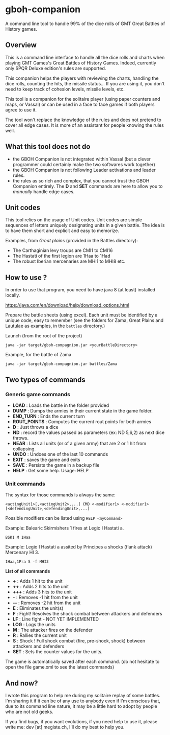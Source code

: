 # gboh-companion
A command line tool to handle 99% of the dice rolls of GMT Great Battles of History games.

## Overview
This is a command line interface to handle all the dice rolls and charts when playing GMT Games's Great Battles of History Games.
Indeed, currently only SPQR Deluxe edition's rules are supported.

This companion helps the players with reviewing the charts, handling the dice rolls, counting the hits, the missile status... If you are using it, you don't need to keep track of cohesion levels, missile levels, etc.

This tool is a companion for the solitaire player (using paper counters and maps, or Vassal) or can be used in a face to face games if both players agree to use it.

The tool won't replace the knowledge of the rules and does not pretend to cover all edge cases. It is more of an assistant for people knowing the rules well.

## What this tool does not do

* the GBOH Companion is not integrated within Vassal (but a clever programmer could certainly make the two softwares work together)
* the GBOH Companion is not following Leader activations and leader rules.
* the rules as so rich and complex, that you cannot trust the GBOH Companion entirely. The **D** and **SET** commands are here to allow you to *manually* handle edge cases.

## Unit codes
This tool relies on the usage of Unit codes. Unit codes are simple sequences of letters uniquely designating units in a given battle. The idea is to have them short and explicit and easy to memorize.

Examples, from *Great plains* (provided in the Battles directory):
* The Carthaginian levy troups are CMI1 to CMI16
* The Hastati of the first legion are 1Haa to 1Had
* The robust Iberian mercenaries are MHI1 to MHI8
etc.


## How to use ? 
In order to use that program, you need to have java 8 (at least) installed locally.

https://java.com/en/download/help/download_options.html

Prepare the battle sheets (using excel). Each unit must be identified by a unique code, easy to remember
(see the folders for Zama, Great Plains and Lautulae as examples, in the ``battles`` directory.)

Launch (from the root of the project)

``java -jar target/gboh-compagnion.jar <yourBattleDirectory>``

Example, for the battle of Zama

``java -jar target/gboh-compagnion.jar battles/Zama``


## Two types of commands
### Generic game commands
* **LOAD** : Loads the battle in the folder provided
* **DUMP** : Dumps the armies in their current state in the game folder.
* **END_TURN** : Ends the current turn
* **ROUT_POINTS** : Computes the current rout points for both armies
* **D** : Just throws a dice
* **ND** : record the values passed as parameters (ex: ND 5,6,2) as next dice throws.
* **NEAR** : Lists all units (or of a given army) that are 2 or 1 hit from collapsing.
* **UNDO** : Undoes one of the last 10 commands
* **EXIT** : saves the game and exits
* **SAVE** : Persists the game in a backup file
* **HELP** : Get some help. Usage: HELP <some specific command>

### Unit commands
The syntax for those commands is always the same:

``<actingUnit1>[,<actingUnit2>,...] CMD <-modifier1> <-modifier1> [<defendingUnit>,<defendingUnit>,...]``

Possible modifiers can be listed using ``HELP <myCommand>``

Example: Balearic Skirmishers 1 fires at Legio I Hastati a.

``BSK1 M 1Haa`` 

Example: Legio I Hastati a assited by Principes a shocks (flank attack) Mercenary HI 3.

``1Haa,1Pra S -f MHI3`` 

**List of all commands**
* **+** : Adds 1 hit to the unit
* **++** : Adds 2 hits to the unit
* **+++** : Adds 3 hits to the unit
* **-** : Removes -1 hit from the unit
* **--** : Removes -2 hit from the unit
* **E** : Eliminates the unit(s)
* **F** : Fight! Resolves the shock combat between attackers and defenders
* **LF** : Line fight - NOT YET IMPLEMENTED
* **LOG** : Logs the units
* **M** : The attacker fires on the defender
* **R** : Rallies the current unit
* **S** : Shock ! Full shock combat (fire, pre-shock, shock) between attackers and defenders
* **SET** : Sets the counter values for the units.

The game is automatically saved after each command. (do not hesitate to open the file game.xml to see the latest commands)

## And now?
I wrote this program to help me during my solitaire replay of some battles. I'm sharing it if it can be of any use to anybody even if I'm conscious that, due to its command line nature, it may be a little hard to adopt by people who are not old geeks.

If you find bugs, if you want evolutions, if you need help to use it, please write me: dev [at] megiste.ch, I'll do my best to help you.


